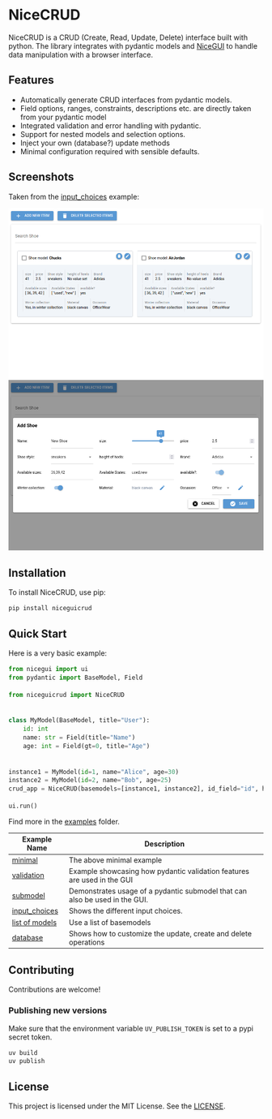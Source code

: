 # NiceCRUD

<!-- markdownlint-disable line-length -->

NiceCRUD is a CRUD (Create, Read, Update, Delete) interface built with python. The library integrates with pydantic models and [NiceGUI](https://nicegui.io) to handle data manipulation with a browser interface.

## Features

- Automatically generate CRUD interfaces from pydantic models.
- Field options, ranges, constraints, descriptions etc. are directly taken from your pydantic model
- Integrated validation and error handling with pydantic.
- Support for nested models and selection options.
- Inject your own (database?) update methods
- Minimal configuration required with sensible defaults.

## Screenshots

Taken from the [input_choices](/examples/input_choices.py) example:

![CRUD Interface Screenshot - Grid of objects](/examples/input_choices.png)
![CRUD Interface Screenshot - Editing objects](/examples/input_choices_add.png)

## Installation

To install NiceCRUD, use pip:

<!-- pip install 'git+https://github.com/Dronakurl/nicecrud.git'-->

```bash
pip install niceguicrud
```

## Quick Start

Here is a very basic example:

```python
from nicegui import ui
from pydantic import BaseModel, Field

from niceguicrud import NiceCRUD


class MyModel(BaseModel, title="User"):
    id: int
    name: str = Field(title="Name")
    age: int = Field(gt=0, title="Age")


instance1 = MyModel(id=1, name="Alice", age=30)
instance2 = MyModel(id=2, name="Bob", age=25)
crud_app = NiceCRUD(basemodels=[instance1, instance2], id_field="id", heading="User Management")

ui.run()
```

Find more in the [examples](/examples) folder.

| Example Name    | Description                             |
|-----------------|-----------------------------------------|
| [minimal](/examples/minimal.py)         | The above minimal example |
| [validation](/examples/validation.py)      | Example showcasing how pydantic validation features are used in the GUI |
| [submodel](/examples/submodel.py)        | Demonstrates usage of a pydantic submodel that can also be used in the GUI.        |
| [input_choices](/examples/input_choices.py)   | Shows the different input choices.   |
| [list of models](/examples/list_of_models.py)   | Use a list of basemodels   |
| [database](/examples/database.py)   | Shows how to customize the update, create and delete operations |

## Contributing

Contributions are welcome!

### Publishing new versions

Make sure that the environment variable `UV_PUBLISH_TOKEN` is set to a pypi secret token.

```bash
uv build
uv publish
```

## License

This project is licensed under the MIT License. See the [LICENSE](LICENSE).
